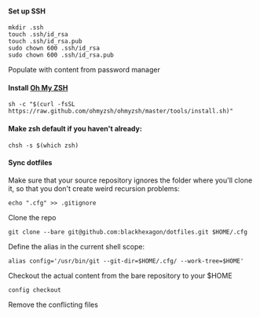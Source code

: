 #### Set up SSH
```
mkdir .ssh
touch .ssh/id_rsa
touch .ssh/id_rsa.pub
sudo chown 600 .ssh/id_rsa
sudo chown 600 .ssh/id_rsa.pub
```
Populate with content from password manager

#### Install [Oh My ZSH](https://ohmyz.sh/)

```
sh -c "$(curl -fsSL https://raw.github.com/ohmyzsh/ohmyzsh/master/tools/install.sh)"
```


#### Make zsh default if you haven't already:
```
chsh -s $(which zsh)
```

#### Sync dotfiles

Make sure that your source repository ignores the folder where you'll clone it, so that you don't create weird recursion problems:
```
echo ".cfg" >> .gitignore
```

Clone the repo
```
git clone --bare git@github.com:blackhexagon/dotfiles.git $HOME/.cfg
```

Define the alias in the current shell scope:
```
alias config='/usr/bin/git --git-dir=$HOME/.cfg/ --work-tree=$HOME'
```

Checkout the actual content from the bare repository to your $HOME
```
config checkout
```
Remove the conflicting files
